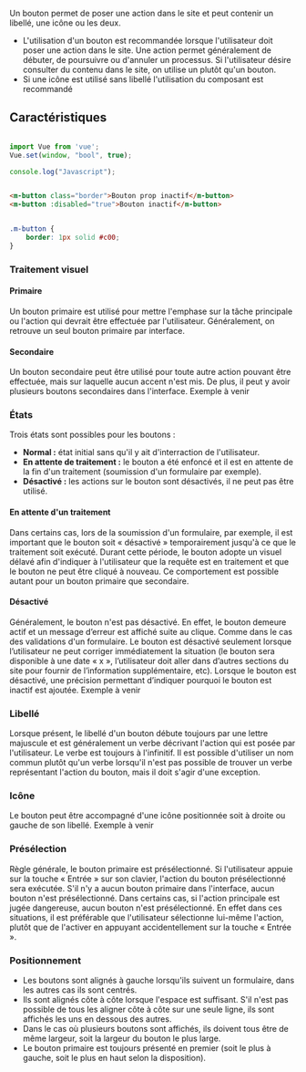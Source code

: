 Un bouton permet de poser une action dans le site et peut contenir un libellé, une icône ou les deux.

<modul-do>
    <ul>
        <li>L'utilisation d'un bouton est recommandée lorsque l'utilisateur doit poser une action dans le site. Une action permet généralement de débuter, de poursuivre ou d'annuler un processus. Si l'utilisateur désire consulter du contenu dans le site, on utilise un <em><modul-go name="m-link"></modul-go></em> plutôt qu'un bouton.</li>
        <li>Si une icône est utilisé sans libellé l'utilisation du composant <em><modul-go name="m-icon-button"></modul-go></em> est recommandé</li>
    </ul>
</modul-do>

## Caractéristiques
<modul-demo>

```javascript

import Vue from 'vue';
Vue.set(window, "bool", true);

console.log("Javascript");
```

```html

<m-button class="border">Bouton prop inactif</m-button>
<m-button :disabled="true">Bouton inactif</m-button>
```

```css

.m-button {
    border: 1px solid #c00;
}
```
</modul-demo>

### Traitement visuel
#### Primaire
Un bouton primaire est utilisé pour mettre l'emphase sur la tâche principale ou l'action qui devrait être effectuée par l'utilisateur. Généralement, on retrouve un seul bouton primaire par interface.

#### Secondaire
Un bouton secondaire peut être utilisé pour toute autre action pouvant être effectuée, mais sur laquelle aucun accent n'est mis. De plus, il peut y avoir plusieurs boutons secondaires dans l'interface.
<m-message class="m-u--margin-top" skin="light" state="information">Exemple à venir</m-message>

### États
Trois états sont possibles pour les boutons :
* **Normal&nbsp;:** état initial sans qu'il y ait d'interraction de l'utilisateur.
* **En attente de traitement&nbsp;:** le bouton a été enfoncé et il est en attente de la fin d'un traitement (soumission d'un formulaire par exemple).
* **Désactivé&nbsp;:** les actions sur le bouton sont désactivés, il ne peut pas être utilisé.

#### En attente d'un traitement
Dans certains cas, lors de la soumission d'un formulaire, par exemple, il est important que le bouton soit « désactivé » temporairement jusqu'à ce que le traitement soit exécuté. Durant cette période, le bouton adopte un visuel délavé afin d'indiquer à l'utilisateur que la requête est en traitement et que le bouton ne peut être cliqué à nouveau. Ce comportement est possible autant pour un bouton primaire que secondaire.

#### Désactivé
Généralement, le bouton n'est pas désactivé. En effet, le bouton demeure actif et un message d’erreur est affiché suite au clique. Comme dans le cas des validations d'un formulaire.
Le bouton est désactivé seulement lorsque l’utilisateur ne peut corriger immédiatement la situation (le bouton sera disponible à une date « x », l’utilisateur doit aller dans d’autres sections du site pour fournir de l’information supplémentaire, etc). Lorsque le bouton est désactivé, une précision permettant d’indiquer pourquoi le bouton est inactif est ajoutée.
<m-message class="m-u--margin-top" skin="light" state="information">Exemple à venir</m-message>

### Libellé
Lorsque présent, le libellé d'un bouton débute toujours par une lettre majuscule et est généralement un verbe décrivant l'action qui est posée par l'utilisateur. Le verbe est toujours à l'infinitif. Il est possible d'utiliser un nom commun plutôt qu'un verbe lorsqu'il n'est pas possible de trouver un verbe représentant l'action du bouton, mais il doit s'agir d'une exception.

### Icône
Le bouton peut être accompagné d'une icône positionnée soit à droite ou gauche de son libellé.
<m-message class="m-u--margin-top" skin="light" state="information">Exemple à venir</m-message>

### Présélection
Règle générale, le bouton primaire est présélectionné. Si l'utilisateur appuie sur la touche « Entrée » sur son clavier, l'action du bouton présélectionné sera exécutée. S'il n'y a aucun bouton primaire dans l'interface, aucun bouton n'est présélectionné.
Dans certains cas, si l'action principale est jugée dangereuse, aucun bouton n'est présélectionné. En effet dans ces situations, il est préférable que l'utilisateur sélectionne lui-même l'action, plutôt que de l'activer en appuyant accidentellement sur la touche « Entrée ».

### Positionnement
* Les boutons sont alignés à gauche lorsqu'ils suivent un formulaire, dans les autres cas ils sont centrés.
* Ils sont alignés côte à côte lorsque l'espace est suffisant. S'il n'est pas possible de tous les aligner côte à côte sur une seule ligne, ils sont affichés les uns en dessous des autres.
* Dans le cas où plusieurs boutons sont affichés, ils doivent tous être de même largeur, soit la largeur du bouton le plus large.
* Le bouton primaire est toujours présenté en premier (soit le plus à gauche, soit le plus en haut selon la disposition).